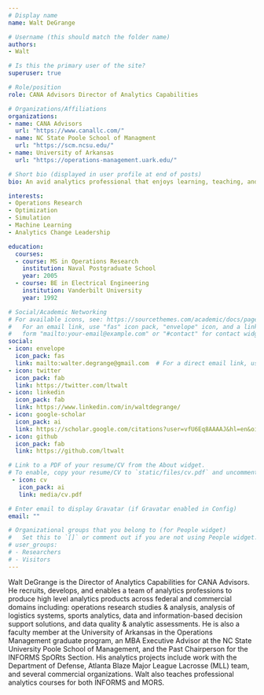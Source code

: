 ```yaml
---
# Display name
name: Walt DeGrange

# Username (this should match the folder name)
authors:
- Walt

# Is this the primary user of the site?
superuser: true

# Role/position
role: CANA Advisors Director of Analytics Capabilities

# Organizations/Affiliations
organizations:
- name: CANA Advisors
  url: "https://www.canallc.com/"
- name: NC State Poole School of Managment
  url: "https://scm.ncsu.edu/"
- name: University of Arkansas
  url: "https://operations-management.uark.edu/"

# Short bio (displayed in user profile at end of posts)
bio: An avid analytics professional that enjoys learning, teaching, and using analytical techniques and tools to answer challenging questions.

interests:
- Operations Research
- Optimization
- Simulation
- Machine Learning
- Analytics Change Leadership

education:
  courses:
  - course: MS in Operations Research
    institution: Naval Postgraduate School
    year: 2005
  - course: BE in Electrical Engineering
    institution: Vanderbilt University
    year: 1992

# Social/Academic Networking
# For available icons, see: https://sourcethemes.com/academic/docs/page-builder/#icons
#   For an email link, use "fas" icon pack, "envelope" icon, and a link in the
#   form "mailto:your-email@example.com" or "#contact" for contact widget.
social:
- icon: envelope
  icon_pack: fas
  link: mailto:walter.degrange@gmail.com  # For a direct email link, use "mailto:test@example.org".
- icon: twitter
  icon_pack: fab
  link: https://twitter.com/ltwalt
- icon: linkedin
  icon_pack: fab
  link: https://www.linkedin.com/in/waltdegrange/
- icon: google-scholar
  icon_pack: ai
  link: https://scholar.google.com/citations?user=vfU6Eq8AAAAJ&hl=en&oi=sra
- icon: github
  icon_pack: fab
  link: https://github.com/ltwalt

# Link to a PDF of your resume/CV from the About widget.
# To enable, copy your resume/CV to `static/files/cv.pdf` and uncomment the lines below.
 - icon: cv
   icon_pack: ai
   link: media/cv.pdf

# Enter email to display Gravatar (if Gravatar enabled in Config)
email: ""

# Organizational groups that you belong to (for People widget)
#   Set this to `[]` or comment out if you are not using People widget.
# user_groups:
# - Researchers
# - Visitors
---
```


Walt DeGrange is the Director of Analytics Capabilities for CANA Advisors. He recruits, develops, and enables a team of analytics professions to produce high level analytics products across federal and commercial domains including: operations research studies & analysis, analysis of logistics systems, sports analytics, data and information-based decision support solutions, and data quality & analytic assessments. He is also a faculty member at the University of Arkansas in the Operations Management graduate program, an MBA Executive Advisor at the NC State University Poole School of Management, and the Past Chairperson for the INFORMS SpORts Section. His analytics projects include work with the Department of Defense, Atlanta Blaze Major League Lacrosse (MLL) team, and several commercial organizations. Walt also teaches professional analytics courses for both INFORMS and MORS.
